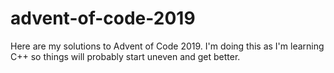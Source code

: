 # advent-of-code-2019
Here are my solutions to Advent of Code 2019. I'm doing this as I'm learning
C++ so things will probably start uneven and get better.

